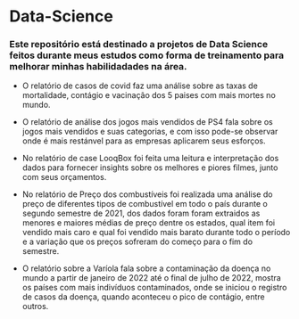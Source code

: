 # Data-Science

### Este repositório está destinado a projetos de Data Science feitos durante meus estudos como forma de treinamento para melhorar minhas habilidadades na área.

- O relatório de casos de covid faz uma análise sobre as taxas de mortalidade, contágio e vacinação dos 5 paises com mais mortes no mundo.

- O relatório de análise dos jogos mais vendidos de PS4 fala sobre os jogos mais vendidos e suas categorias, e com isso pode-se observar onde é mais restánvel para as empresas aplicarem seus esforços.

- No relatório de case LooqBox foi feita uma leitura e interpretação dos dados para fornecer insights sobre os melhores e piores filmes, junto com seus orçamentos.

- No relatório de Preço dos combustíveis foi realizada uma análise do preço de diferentes tipos de combustível em todo o país durante o segundo semestre de 2021, dos dados foram foram extraidos as menores e maiores médias de preço dentre os estados, qual item foi vendido mais caro e qual foi vendido mais barato durante todo o período e a variação que os preços sofreram do começo para o fim do semestre.

- O relatório sobre a Varíola fala sobre a contaminação da doença no mundo a partir de janeiro de 2022 até o final de julho de 2022, mostra os países com mais indivíduos contaminados, onde se iniciou o registro de casos da doença, quando aconteceu o pico de contágio, entre outros.

